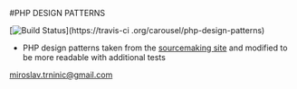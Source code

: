 #PHP DESIGN PATTERNS

[![Build Status](https://travis-ci.org/carousel/php-design-patterns.svg)](https://travis-ci
.org/carousel/php-design-patterns)

*   PHP design patterns taken from the [sourcemaking site](htts://sourcemaking.com) and modified to be more readable with additional tests

miroslav.trninic@gmail.com
